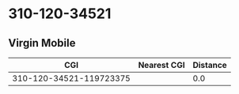 # 310-120-34521
## Virgin Mobile


| CGI | Nearest CGI | Distance |
|-----|-------------|----------|
| 310-120-34521-119723375 |  | 0.0 |
